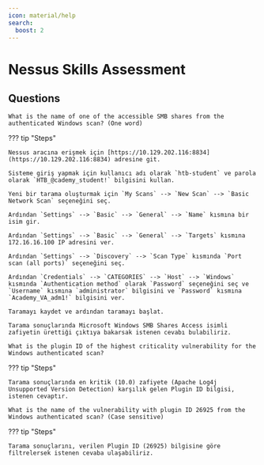 ```yaml
---
icon: material/help
search:
  boost: 2
---
```


# Nessus Skills Assessment

## Questions

```text
What is the name of one of the accessible SMB shares from the authenticated Windows scan? (One word)
```

??? tip "Steps"

    Nessus aracına erişmek için [https://10.129.202.116:8834](https://10.129.202.116:8834) adresine git.

    Sisteme giriş yapmak için kullanıcı adı olarak `htb-student` ve parola olarak `HTB_@cademy_student!` bilgisini kullan.

    Yeni bir tarama oluşturmak için `My Scans` --> `New Scan` --> `Basic Network Scan` seçeneğini seç.

    Ardından `Settings` --> `Basic` --> `General` --> `Name` kısmına bir isim gir.

    Ardından `Settings` --> `Basic` --> `General` --> `Targets` kısmına 172.16.16.100 IP adresini ver.

    Ardından `Settings` --> `Discovery` --> `Scan Type` kısmında `Port scan (all ports)` seçeneğini seç.

    Ardından `Credentials` --> `CATEGORIES` --> `Host` --> `Windows` kısmında `Authentication method` olarak `Password` seçeneğini seç ve `Username` kısmına `administrator` bilgisini ve `Password` kısmına `Academy_VA_adm1!` bilgisini ver.

    Taramayı kaydet ve ardından taramayı başlat.

    Tarama sonuçlarında Microsoft Windows SMB Shares Access isimli zafiyetin ürettiği çıktıya bakarsak istenen cevabı bulabiliriz.

```text
What is the plugin ID of the highest criticality vulnerability for the Windows authenticated scan?
```

??? tip "Steps"

    Tarama sonuçlarında en kritik (10.0) zafiyete (Apache Log4j Unsupported Version Detection) karşılık gelen Plugin ID bilgisi, istenen cevaptır.

```text
What is the name of the vulnerability with plugin ID 26925 from the Windows authenticated scan? (Case sensitive)
```

??? tip "Steps"

    Tarama sonuçlarını, verilen Plugin ID (26925) bilgisine göre filtrelersek istenen cevaba ulaşabiliriz.
